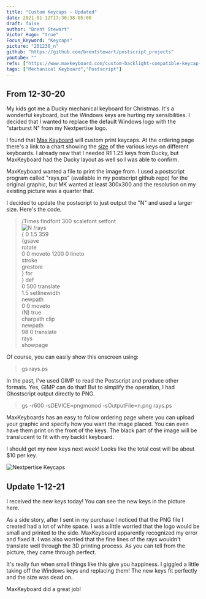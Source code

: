 ```yaml
---
title: "Custom Keycaps - Updated"
date: 2021-01-12T17:30:38-05:00
draft: false
author: "Brent Stewart"
Victor_Hugo: "true"
Focus_Keyword: "Keycaps"
picture: "201230_n"
github: "https://github.com/brentstewart/postscript_projects"
youtube: ""
refs: ["https://www.maxkeyboard.com/custom-backlight-compatible-keycap-for-backlit-keyboard.html"]
tags: ["Mechanical Keyboard","Postscript"]
---
```

## From 12-30-20

My kids got me a Ducky mechanical keyboard for Christmas.  It's a wonderful keyboard, but the Windows keys are hurting my sensibilities.  I decided that I wanted to replace the default Windows logo with the "starburst N" from my Nextpertise logo.

I found that [Max Keyboard](https://www.maxkeyboard.com/custom-backlight-compatible-keycap-for-backlit-keyboard.html) will custom print keycaps.  At the ordering page there's a link to a chart showing the [size](https://www.maxkeyboard.com/mechanical-keycap-layout-and-size-chart.html) of the various keys on different keyboards.  I already new that I needed R1 1.25 keys from Ducky, but MaxKeyboard had the Ducky layout as well so I was able to confirm.

MaxKeyboard wanted a file to print the image from.  I used a postscript program called "rays.ps" (available in my postscript github repo) for the original graphic, but MK wanted at least 300x300 and the resolution on my existing picture was a quarter that.

I decided to update the postscript to just output the "N" and used a larger size.  Here's the code.
                                      
> /Times findfont 300 scalefont setfont  
![N](/201230_n.png#floatsmallright)      /rays  
    { 0 1.5 359  
            {gsave  
            rotate  
            0 0 moveto 1200 0 lineto  
            stroke  
            grestore  
            } for  
    } def  
    0 500 translate  
    1.5 setlinewidth  
    newpath  
    0 0 moveto  
    (N) true  
    charpath clip  
    newpath  
    98 0 translate  
    rays  
    showpage  



 Of course, you can easily show this onscreen using:
 > gs rays.ps

In the past, I've used GIMP to read the Postscript and produce other formats.  Yes, GIMP can do that!  But to simplify the operation, I had Ghostscript output directly to PNG.

> gs -r600 -sDEVICE=pngmonod -sOutputFile=n.png rays.ps

MaxKeyboards has an easy to follow ordering page where you can upload your graphic and specify how you want the image placed.  You can even have them print on the front of the keys.  The black part of the image will be translucent to fit with my backlit keyboard.  

I should get my new keys next week!  Looks like the total cost will be about $10 per key.  

![Nextpertise Keycaps](/210112_NewKeycaps.png#floatright)

## Update 1-12-21
I received the new keys today!  You can see the new keys in the picture here.

As a side story, after I sent in my purchase I noticed that the PNG file I created had a lot of white space.  I was a little worried that the logo would be small and printed to the side.  MaxKeyboard apparently recognized my error and fixed it.  I was also worried that the fine lines of the rays wouldn't translate well through the 3D printing process.  As you can tell from the picture, they came through perfect.

It's really fun when small things like this give you happiness.  I giggled a little taking off the Windows keys and replacing them!  The new keys fit perfectly and the size was dead on.

MaxKeyboard did a great job!
